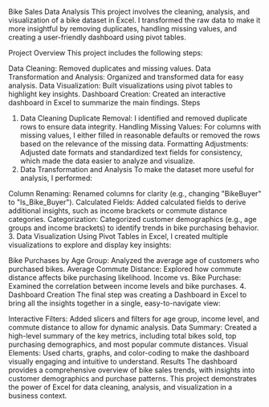 Bike Sales Data Analysis
This project involves the cleaning, analysis, and visualization of a bike dataset in Excel. I transformed the raw data to make it more insightful by removing duplicates, handling missing values, and creating a user-friendly dashboard using pivot tables.

Project Overview
This project includes the following steps:

Data Cleaning: Removed duplicates and missing values.
Data Transformation and Analysis: Organized and transformed data for easy analysis.
Data Visualization: Built visualizations using pivot tables to highlight key insights.
Dashboard Creation: Created an interactive dashboard in Excel to summarize the main findings.
Steps
1. Data Cleaning
Duplicate Removal: I identified and removed duplicate rows to ensure data integrity.
Handling Missing Values: For columns with missing values, I either filled in reasonable defaults or removed the rows based on the relevance of the missing data.
Formatting Adjustments: Adjusted date formats and standardized text fields for consistency, which made the data easier to analyze and visualize.
2. Data Transformation and Analysis
To make the dataset more useful for analysis, I performed:

Column Renaming: Renamed columns for clarity (e.g., changing "BikeBuyer" to "Is_Bike_Buyer").
Calculated Fields: Added calculated fields to derive additional insights, such as income brackets or commute distance categories.
Categorization: Categorized customer demographics (e.g., age groups and income brackets) to identify trends in bike purchasing behavior.
3. Data Visualization
Using Pivot Tables in Excel, I created multiple visualizations to explore and display key insights:

Bike Purchases by Age Group: Analyzed the average age of customers who purchased bikes.
Average Commute Distance: Explored how commute distance affects bike purchasing likelihood.
Income vs. Bike Purchase: Examined the correlation between income levels and bike purchases.
4. Dashboard Creation
The final step was creating a Dashboard in Excel to bring all the insights together in a single, easy-to-navigate view:

Interactive Filters: Added slicers and filters for age group, income level, and commute distance to allow for dynamic analysis.
Data Summary: Created a high-level summary of the key metrics, including total bikes sold, top purchasing demographics, and most popular commute distances.
Visual Elements: Used charts, graphs, and color-coding to make the dashboard visually engaging and intuitive to understand.
Results
The dashboard provides a comprehensive overview of bike sales trends, with insights into customer demographics and purchase patterns. This project demonstrates the power of Excel for data cleaning, analysis, and visualization in a business context.

